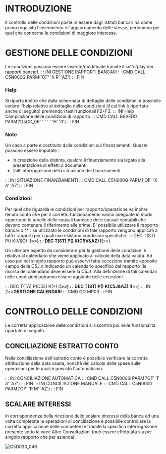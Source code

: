 # INTRODUZIONE
Il controllo delle condizioni poste in essere dagli istituti bancari ha come primo requisito l'inserimento e l'aggiornamento delle stesse, perlomeno per quel che concerne le condizioni di maggiore interesse.

# GESTIONE DELLE CONDIZIONI
Le condizioni possono essere inserite/modificate tramite il set'n'play dei rapporti bancari.
 :  : INI GESTIONE RAPPORTI BANCARI
 :  : CMD CALL C5N000G PARM('OF' 'X R' 'AZ')
 :  : FIN

### Help
Si riporta inoltre che dalla schermata di dettaglio delle condizioni è possibile vedere l'help relativo al dettaglio delle condizioni (il cui link è riportato anche di seguito)  premendo i tasti funzionali F2+F2.
 :  : INI Help Compilazione delle condizioni di rapporto
 :  : CMD CALL B£VED0 PARM('D5CO_06' ' ' ' ' 'H' '0')
 :  : FIN

### Note
Un caso a parte è costituito dalle condizioni sui finanziamenti. Queste possono essere imputate : 

- In creazione della distinta, qualora il finanziamento sia legato alla presentazione di effetti o documenti.
- Dall'interrogazione della situazione dei finanziamenti


 :  : INI SITUAZIONE FINANZIAMENTI
 :  : CMD CALL C5N000G PARM('OF' 'X A' 'AZ')
 :  : FIN

### Condizioni
Per quel che riguarda le condizioni per rapporto/operazione va inoltre tenuto conto che per il corretto funzionamento vanno adeguate in modo opportuno le tabelle delle causali bancarie delle causali contabili che devono contenere il riferimento alle prime.
E' possibile utilizzare il rapporto bancario \*\*  :  se utilizzato le condizioni di tale rapporto vengono applicati a tutti i rapporti per i quali non esistono condizioni specifiche.
 :  : DEC T(ST) P() K(V§O) I(**>>)
 :  : DEC T(ST) P() K(C5V&AZ) I(**>>)

Un ulteriore aspetto da considerare per la gestione delle condizioni è relativo al calendario che viene applicato al calcolo della data valuta. Ad esso poi nel singolo rapporto può esservi fatta eccezione tramite apposito campo della C5J o indicando un calendario specifico del rapporto (la risorsa del calendario deve essere la C5J). Alla definizione di tali calendari nelle condizioni potranno essere aggiunte delle eccezioni.

 :  : DEC T(TA) P(C55) K(\*) I(**>>)
 :  : DEC T(ST) P() K(C5J&AZ) I(**>>)
 :  : INI _2_>>**GESTIONE CALENDARI**
 :  : CMD GO MP03
 :  : FIN

# CONTROLLO DELLE CONDIZIONI
Le corretta applicazione delle condizioni si riscontra poi nelle funzionalità riportate di seguito.

## CONCILIAZIONE ESTRATTO CONTO
Nella conciliazione dell'estratto conto è possibile verificare la corretta attribuzione della data valuta, nonchè del calcolo delle spese sulle operazioni per le quali è previsto l'automatismo.

 :  : INI CONCILIAZIONE AUTOMATICA
 :  : CMD CALL C5N000G PARM('OF' 'F A' 'AZ')
 :  : FIN
 :  : INI CONCILIAZIONE MANUALE
 :  : CMD CALL C5N000G PARM('OF' 'R M' 'AZ')
 :  : FIN

## SCALARE INTERESSI
In corrispondenza della ricezione dello scalare interessi della banca ed una volta completate le operazioni di conciliazione è possibile controllare la corretta applicazione delle competenze tramite la specifica interrogazione presente sotto la voce Altre Consultazioni (può essere effettuata sia per singolo rapporto che per azienda).

![C5D030_046](https://doc.smeup.com/immagini/C5D030_E/C5D030_046.png)